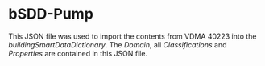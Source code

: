 # bSDD-Pump

This JSON file was used to import the contents from VDMA 40223 into the _buildingSmartDataDictionary_. The _Domain_, all _Classifications_ and _Properties_ are contained in this JSON file. 

